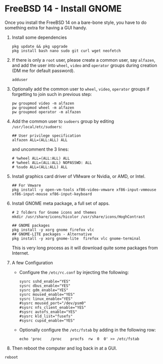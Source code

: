 # FreeBSD 14 - Install GNOME



Once you install the FreeBSD 14 on a bare-bone style, you have to do something extra for having a GUI handy.



1. Install some dependencies

   ```
   pkg update && pkg upgrade
   pkg install bash nano sudo git curl wget neofetch
   ```

   

2. If there is only a `root` user, please create a common user, say `alfazen`, and add the user into `wheel`, `video` and `operator` groups during creation (DM me for default password).

   ```
   adduser
   ```

   

3. Optionally add the common user to `wheel`, `video`, `operator` groups if forgetting to join such in previous step:

   ```
   pw groupmod video -m alfazen
   pw groupmod wheel -m alfazen
   pw groupmod operator -m alfazen
   ```

   

4. Add the common user to `sudoers` group by editing `/usr/local/etc/sudoers`:

   ```
   ## User privilege specification
   alfazen ALL=(ALL:ALL) ALL
   ```

   and uncomment the 3 lines:

   ```
   # %wheel ALL=(ALL:ALL) ALL
   # %wheel ALL=(ALL:ALL) NOPASSWD: ALL
   # %sudo ALL=(ALL:ALL) ALL 
   ```

   

5. Install graphics card driver of VMware or Nvidia, or AMD, or Intel.

   ```
   ## For Vmware
   pkg install -y open-vm-tools xf86-video-vmware xf86-input-vmmouse xf86-input-mouse xf86-input-keyboard
   ```

   

6. Install GNOME meta package, a full set of apps.

   ```
   # 2 folders for Gnome icons and themes
   mkdir /usr/share/icons/hicolor /usr/share/icons/HoghContrast
   
   ## GNOME packages
   pkg install -y xorg gnome firefox vlc
   ## GNOME-LITE packages - Alternative
   pkg install -y xorg gnome-lite  firefox vlc gnome-terminal
   ```

   This is very long process as it will download quite some packages from Internet.

   

7. A few Configuration

   * Configure the `/etc/rc.conf` by injecting the following:

     ```
     sysrc sshd_enable="YES"
     sysrc dbus_enable="YES"
     sysrc gdm_enable="YES"
     sysrc moused_enable="YES"
     sysrc linux_enable="YES"
     #sysrc moused_port="/dev/psm0"
     #sysrc nfs_client_enable="YES"
     #sysrc autofs_enable="YES"
     #sysrc kld_list="fusefs"
     #sysrc cupsd_enable="YES"
     ```
     
   * Optionally configure the `/etc/fstab` by adding in the following row:
   
     ```
     echo 'proc    /proc    procfs  rw  0  0' >> /etc/fstab
     ```
     
     
   
8. Then reboot the computer and log back in at a GUI.

  ```
  reboot
  ```

  

  